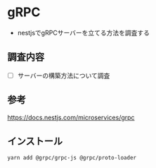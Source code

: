 # gRPC

- nestjsでgRPCサーバーを立てる方法を調査する

## 調査内容

- [ ] サーバーの構築方法について調査

## 参考

https://docs.nestjs.com/microservices/grpc

## インストール

```shell
yarn add @grpc/grpc-js @grpc/proto-loader
```
